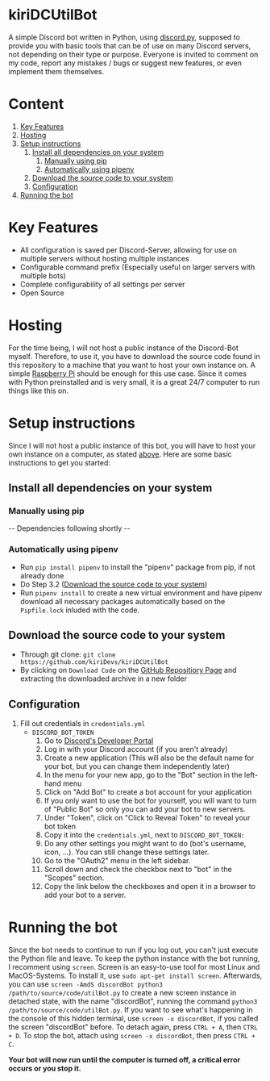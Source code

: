 # kiriDCUtilBot
A simple Discord bot written in Python, using [discord.py](https://discordpy.readthedocs.io), supposed to provide you
with basic tools that can be of use on many Discord servers, not depending on their type or purpose. Everyone is invited
to comment on my code, report any mistakes / bugs or suggest new features, or even implement them themselves.



# Content
1. [Key Features](#key-features)
2. [Hosting](#hosting)
3. [Setup instructions](#setup-instructions)
    1. [Install all dependencies on your system](#install-all-dependencies-on-your-system)
        1. [Manually using pip](#manually-using-pip)
        2. [Automatically using pipenv](#automatically-using-pipenv)
    2. [Download the source code to your system](#download-the-source-code-to-your-system)
    3. [Configuration](#configuration)
4. [Running the bot](#running-the-bot)



# Key Features
- All configuration is saved per Discord-Server, allowing for use on multiple servers without hosting multiple instances
- Configurable command prefix (Especially useful on larger servers with multiple bots)
- Complete configurability of all settings per server 
- Open Source



# Hosting
For the time being, I will not host a public instance of the Discord-Bot myself. Therefore, to use it, you have to 
download the source code found in this repository to a machine that you want to host your own instance on. A simple
[Raspberry Pi](https://raspberrypi.org) should be enough for this use case. Since it comes with Python preinstalled and
is very small, it is a great 24/7 computer to run things like this on.



# Setup instructions
Since I will not host a public instance of this bot, you will have to host your own instance on a computer, as stated
[above](#hosting). Here are some basic instructions to get you started:

## Install all dependencies on your system
### Manually using pip
-- Dependencies following shortly --

### Automatically using pipenv
- Run `pip install pipenv` to install the "pipenv" package from pip, if not already done
- Do Step 3.2 ([Download the source code to your system](#download-the-source-code-to-your-system))
- Run `pipenv install` to create a new virtual environment and have pipenv download all necessary packages automatically
  based on the `Pipfile.lock` inluded with the code.


## Download the source code to your system
- Through git clone: `git clone https://github.com/kiriDevs/kiriDCUtilBot`
- By clicking on `Download Code` on the [GitHub Repositiory Page](https://github.com/kiriDevs/kiriDCUtilBot) and
  extracting the downloaded archive in a new folder
   
  
## Configuration
1. Fill out credentials in `credentials.yml`
    - `DISCORD_BOT_TOKEN`
        1. Go to [Discord's Developer Portal](https://discord.com/developers)
        2. Log in with your Discord account (if you aren't already)
        3. Create a new application (This will also be the default name for your bot, but you can change them
           independently later)
        4. In the menu for your new app, go to the "Bot" section in the left-hand menu
        5. Click on "Add Bot" to create a bot account for your application
        6. If you only want to use the bot for yourself, you will want to turn of "Public Bot" so only you can add
           your bot to new servers.
        7. Under "Token", click on "Click to Reveal Token" to reveal your bot token
        8. Copy it into the `credentials.yml`, next to `DISCORD_BOT_TOKEN: `
        9. Do any other settings you might want to do (bot's username, icon, ...). You can still change these
           settings later.
        10. Go to the "OAuth2" menu in the left sidebar.
        11. Scroll down and check the checkbox next to "bot" in the "Scopes" section.
        12. Copy the link below the checkboxes and open it in a browser to add your bot to a server.

# Running the bot
Since the bot needs to continue to run if you log out, you can't just execute the Python file and leave. To keep the
python instance with the bot running, I recomment using `screen`. Screen is an easy-to-use tool for most Linux and
MacOS-Systems. To install it, use `sudo apt-get install screen`. Afterwards, you can use
`screen -AmdS discordBot python3 /path/to/source/code/utilBot.py` to create a new screen instance in detached state,
with the name "discordBot", running the command `python3 /path/to/source/code/utilBot.py`. If you want to see what's
happening in the console of this hidden terminal, use `screen -x discordBot`, if you called the screen "discordBot"
before. To detach again, press `CTRL + A`, then `CTRL + D`. To stop the bot, attach using `screen -x discordBot`, then
press `CTRL + C`.

**Your bot will now run until the computer is turned off, a critical error occurs or you stop it.**
